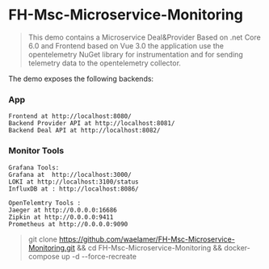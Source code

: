 # FH-Msc-Microservice-Monitoring

> This demo contains a Microservice Deal&Provider Based on .net Core 6.0 and Frontend based on Vue 3.0 the application  use the opentelemetry NuGet library for  instrumentation and for sending telemetry data to the opentelemetry collector.

The demo exposes the following backends:

### App   


    Frontend at http://localhost:8080/
    Backend Provider API at http://localhost:8081/
    Backend Deal API at http://localhost:8082/


  

### Monitor Tools
    Grafana Tools:
    Grafana at  http://localhost:3000/
    LOKI at http://localhost:3100/status
    InfluxDB at : http://localhost:8086/

    OpenTelemtry Tools :
    Jaeger at http://0.0.0.0:16686
    Zipkin at http://0.0.0.0:9411
    Prometheus at http://0.0.0.0:9090


> git clone https://github.com/waelamer/FH-Msc-Microservice-Monitoring.git && cd FH-Msc-Microservice-Monitoring && docker-compose up -d --force-recreate 
